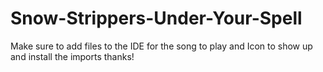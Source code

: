 # Snow-Strippers-Under-Your-Spell
Make sure to add files to the IDE for the song to play and Icon to show up and install the imports thanks!
